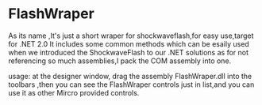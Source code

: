 # FlashWraper 
As its name ,It's just  a short wraper for shockwaveflash,for easy use,target for .NET 2.0
It includes some common methods which can be esaily used when we introduced the ShockwaveFlash
to our .NET solutions
as for not referencing so much assemblies,I pack the COM assembly into one.


usage:
at the designer window, drag the assembly FlashWraper.dll into the toolbars ,then you can see the FlashWraper controls
just in list,and you can use it as other Mircro provided controls.


